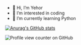 - 👋 Hi, I’m Yehor
- 👀 I’m interested in coding
- 🌱 I’m currently learning Python

[![Anurag's GitHub stats](https://github-readme-stats.vercel.app/api?username=YehorKovalov07)](https://github.com/anuraghazra/github-readme-stats)

![Profile view counter on GitHub](https://komarev.com/ghpvc/?username=YehorKovalov07)

<!---
YehorKovalov07/YehorKovalov07 is a ✨ special ✨ repository because its `README.md` (this file) appears on your GitHub profile.
You can click the Preview link to take a look at your changes.
--->

